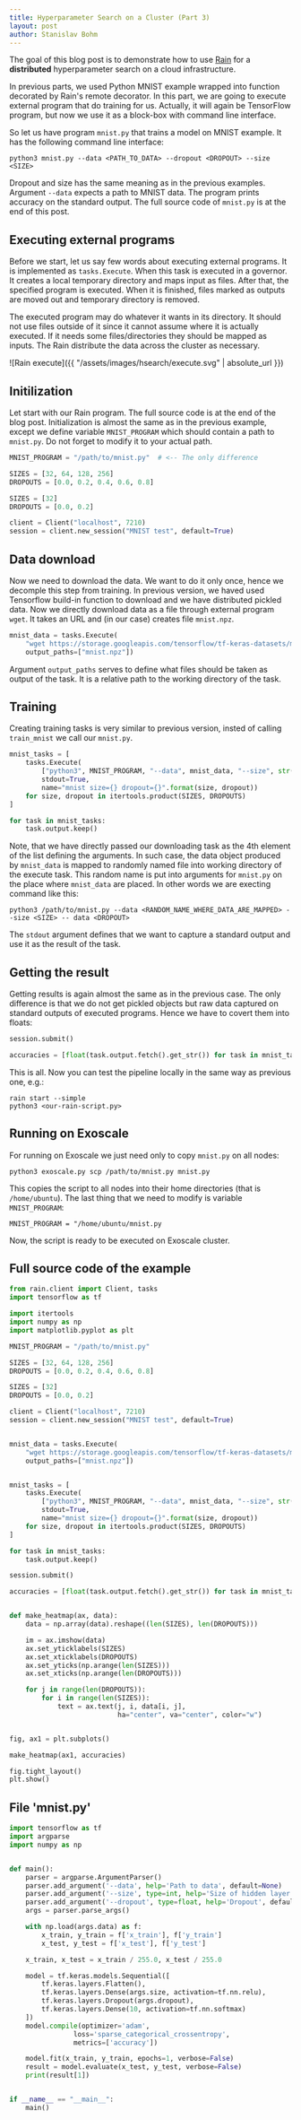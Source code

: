 ```yaml
---
title: Hyperparameter Search on a Cluster (Part 3)
layout: post
author: Stanislav Bohm
---
```


The goal of this blog post is to demonstrate how to use
[Rain](https://github.com/substantic/rain) for a **distributed** hyperparameter
search on a cloud infrastructure.

In previous parts, we used Python MNIST example wrapped into function decorated
by Rain's remote decorator. In this part, we are going to execute external
program that do training for us. Actually, it will again be TensorFlow program,
but now we use it as a block-box with command line interface.

So let us have program ``mnist.py`` that trains a model on MNIST example.
It has the following command line interface:

```
python3 mnist.py --data <PATH_TO_DATA> --dropout <DROPOUT> --size <SIZE>
```

Dropout and size has the same meaning as in the previous examples. Argument
``--data`` expects a path to MNIST data. The program prints accuracy on the
standard output. The full source code of ``mnist.py`` is at the end of this post.


## Executing external programs

Before we start, let us say few words about executing external programs. It is
implemented as ``tasks.Execute``. When this task is executed in a governor. It
creates a local temporary directory and maps input as files. After that, the
specified program is executed. When it is finished, files marked as outputs are
moved out and temporary directory is removed.

The executed program may do whatever it wants in its directory. It should not
use files outside of it since it cannot assume where it is actually executed. If
it needs some files/directories they should be mapped as inputs.
The Rain distribute the data across the cluster as necessary.

![Rain execute]({{ "/assets/images/hsearch/execute.svg" | absolute_url }})


## Initilization

Let start with our Rain program. The full source code is at the end of the blog
post. Initialization is almost the same as in the previous example, except we define
variable ``MNIST_PROGRAM`` which should contain a path to ``mnist.py``. Do not forget
to modify it to your actual path.

```python
MNIST_PROGRAM = "/path/to/mnist.py"  # <-- The only difference

SIZES = [32, 64, 128, 256]
DROPOUTS = [0.0, 0.2, 0.4, 0.6, 0.8]

SIZES = [32]
DROPOUTS = [0.0, 0.2]

client = Client("localhost", 7210)
session = client.new_session("MNIST test", default=True)
```

## Data download

Now we need to download the data. We want to do it only once, hence we decomple
this step from training. In previous version, we haved used Tensorflow build-in
function to download and we have distributed pickled data. Now we directly
download data as a file through external program ``wget``. It takes an URL and
(in our case) creates file ``mnist.npz``.

```python
mnist_data = tasks.Execute(
    "wget https://storage.googleapis.com/tensorflow/tf-keras-datasets/mnist.npz",
    output_paths=["mnist.npz"])
```

Argument ``output_paths`` serves to define what files should be taken as output
of the task. It is a relative path to the working directory of the task.

## Training

Creating training tasks is very similar to previous version, insted of calling
``train_mnist`` we call our ``mnist.py``.

```python
mnist_tasks = [
    tasks.Execute(
        ["python3", MNIST_PROGRAM, "--data", mnist_data, "--size", str(size), "--dropout", str(dropout)],
        stdout=True,
        name="mnist size={} dropout={}".format(size, dropout))
    for size, dropout in itertools.product(SIZES, DROPOUTS)
]

for task in mnist_tasks:
    task.output.keep()

```

Note, that we have directly passed our downloading task as the 4th element of the
list defining the arguments. In such case, the data object produced by
``mnist_data`` is mapped to randomly named file into working directory of the
execute task. This random name is put into arguments for ``mnist.py`` on the
place where ``mnist_data`` are placed. In other words we are execting command
like this:

```
python3 /path/to/mnist.py --data <RANDOM_NAME_WHERE_DATA_ARE_MAPPED> --size <SIZE> -- data <DROPOUT>
```

The ``stdout`` argument defines that we want to capture a standard
output and use it as the result of the task.


## Getting the result

Getting results is again almost the same as in the previous case. The only
difference is that we do not get pickled objects but raw data captured on
standard outputs of executed programs. Hence we have to covert them into floats:

```python
session.submit()

accuracies = [float(task.output.fetch().get_str()) for task in mnist_tasks]
```

This is all. Now you can test the pipeline locally in the same way as previous
one, e.g.:

```
rain start --simple
python3 <our-rain-script.py>
```


## Running on Exoscale

For running on Exoscale we just need only to copy ``mnist.py`` on all nodes:

```
python3 exoscale.py scp /path/to/mnist.py mnist.py
```

This copies the script to all nodes into their home directories (that is
``/home/ubuntu``). The last thing that we need to modify is variable
``MNIST_PROGRAM``:

```
MNIST_PROGRAM = "/home/ubuntu/mnist.py
```

Now, the script is ready to be executed on Exoscale cluster.

## Full source code of the example

```python
from rain.client import Client, tasks
import tensorflow as tf

import itertools
import numpy as np
import matplotlib.pyplot as plt

MNIST_PROGRAM = "/path/to/mnist.py"

SIZES = [32, 64, 128, 256]
DROPOUTS = [0.0, 0.2, 0.4, 0.6, 0.8]

SIZES = [32]
DROPOUTS = [0.0, 0.2]

client = Client("localhost", 7210)
session = client.new_session("MNIST test", default=True)


mnist_data = tasks.Execute(
    "wget https://storage.googleapis.com/tensorflow/tf-keras-datasets/mnist.npz",
    output_paths=["mnist.npz"])


mnist_tasks = [
    tasks.Execute(
        ["python3", MNIST_PROGRAM, "--data", mnist_data, "--size", str(size), "--dropout", str(dropout)],
        stdout=True,
        name="mnist size={} dropout={}".format(size, dropout))
    for size, dropout in itertools.product(SIZES, DROPOUTS)
]

for task in mnist_tasks:
    task.output.keep()

session.submit()

accuracies = [float(task.output.fetch().get_str()) for task in mnist_tasks]


def make_heatmap(ax, data):
    data = np.array(data).reshape((len(SIZES), len(DROPOUTS)))

    im = ax.imshow(data)
    ax.set_yticklabels(SIZES)
    ax.set_xticklabels(DROPOUTS)
    ax.set_yticks(np.arange(len(SIZES)))
    ax.set_xticks(np.arange(len(DROPOUTS)))

    for j in range(len(DROPOUTS)):
        for i in range(len(SIZES)):
            text = ax.text(j, i, data[i, j],
                           ha="center", va="center", color="w")


fig, ax1 = plt.subplots()

make_heatmap(ax1, accuracies)

fig.tight_layout()
plt.show()
```

## File 'mnist.py'

```python
import tensorflow as tf
import argparse
import numpy as np


def main():
    parser = argparse.ArgumentParser()
    parser.add_argument('--data', help='Path to data', default=None)
    parser.add_argument('--size', type=int, help='Size of hidden layer', default=256)
    parser.add_argument('--dropout', type=float, help='Dropout', default=0.2)
    args = parser.parse_args()

    with np.load(args.data) as f:
        x_train, y_train = f['x_train'], f['y_train']
        x_test, y_test = f['x_test'], f['y_test']

    x_train, x_test = x_train / 255.0, x_test / 255.0

    model = tf.keras.models.Sequential([
        tf.keras.layers.Flatten(),
        tf.keras.layers.Dense(args.size, activation=tf.nn.relu),
        tf.keras.layers.Dropout(args.dropout),
        tf.keras.layers.Dense(10, activation=tf.nn.softmax)
    ])
    model.compile(optimizer='adam',
                loss='sparse_categorical_crossentropy',
                metrics=['accuracy'])

    model.fit(x_train, y_train, epochs=1, verbose=False)
    result = model.evaluate(x_test, y_test, verbose=False)
    print(result[1])


if __name__ == "__main__":
    main()
```


